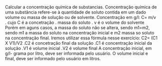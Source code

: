 Calcular a concentração química de substancias.
Concentração química de uma substância refere-se à quantidade de soluto contida em
um dado volume ou massa de solução ou de solvente. 
Concentração em g/l:
   C= m/v
   . cujo C é a concetração
   . massa do soluto
   . v é o volume do solvente
Porém em aguns casos, a massa do soluto não se altera, sendo m1=m2, sendo m1 a massa do soluto na concentração inicial e m2 massa so soluto na concentração final.
Iremos utilizar essa fórmula nesse exercício: 
C2= (C1 X V1)/V2
.C2 é concetração final da solução
.C1 é concentração inicial da solução
.V1 é volume inicial
.V2 é volume final
A concentração inicial, em g/l- grama por litro, deve ser informada pelo usuário.
O volume inicial e final, deve ser informado pelo usuário em litros.

